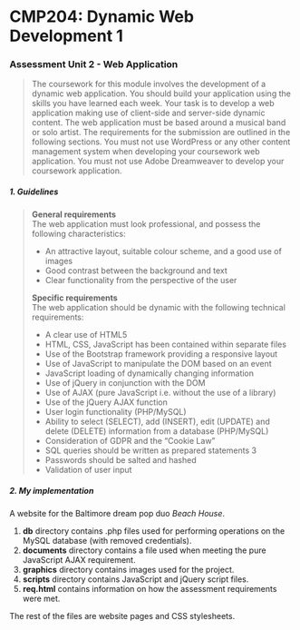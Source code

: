 # CMP204: Dynamic Web Development 1

### Assessment Unit 2 - Web Application

> The coursework for this module involves the development of a dynamic web application. You should build your application using the skills you have learned each week. Your task is to develop a web application making use of client-side and server-side dynamic content. The web application must be based around a musical band or solo artist. The requirements for the submission are outlined in the following sections. You must not use WordPress or any other content management system when developing your coursework web application. You must not use Adobe Dreamweaver to develop your coursework application.

##### 1. Guidelines

> **General requirements**  
> The web application must look professional, and possess the following characteristics:
> * An attractive layout, suitable colour scheme, and a good use of images
> * Good contrast between the background and text
> * Clear functionality from the perspective of the user
>
> **Specific requirements**  
> The web application should be dynamic with the following technical requirements:
> * A clear use of HTML5
> * HTML, CSS, JavaScript has been contained within separate files
> * Use of the Bootstrap framework providing a responsive layout
> * Use of JavaScript to manipulate the DOM based on an event
> * JavaScript loading of dynamically changing information
> * Use of jQuery in conjunction with the DOM
> * Use of AJAX (pure JavaScript i.e. without the use of a library)
> * Use of the jQuery AJAX function
> * User login functionality (PHP/MySQL)
> * Ability to select (SELECT), add (INSERT), edit (UPDATE) and delete (DELETE) information from a database (PHP/MySQL)
> * Consideration of GDPR and the “Cookie Law”
> * SQL queries should be written as prepared statements 3
> * Passwords should be salted and hashed
> * Validation of user input

##### 2. My implementation

A website for the Baltimore dream pop duo *Beach House*.

1. **db** directory contains .php files used for performing operations on the MySQL database (with removed credentials).
2. **documents** directory contains a file used when meeting the pure JavaScript AJAX requirement.
3. **graphics** directory contains images used for the project.
4. **scripts** directory contains JavaScript and jQuery script files.
5. **req.html** contains information on how the assessment requirements were met.

The rest of the files are website pages and CSS stylesheets.

